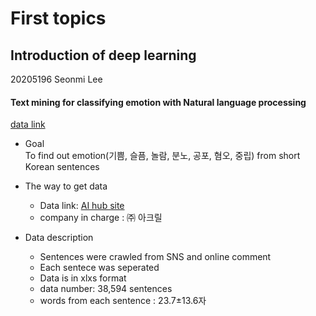 # First topics
## Introduction of deep learning
20205196 Seonmi Lee

#### Text mining for classifying emotion with Natural language processing
[data link](https://www.kaggle.com/ronitf/heart-disease-uci)
* Goal  
To find out emotion(기쁨, 슬픔, 놀람, 분노, 공포, 혐오, 중립) from short Korean sentences

* The way to get data  
  * Data link: [AI hub site](http://www.aihub.or.kr/keti_data_board/language_intelligence)
  * company in charge : ㈜ 아크릴

* Data description  
  * Sentences were crawled from SNS and online comment
  * Each sentece was seperated
  * Data is in xlxs format
  * data number: 38,594 sentences
  * words from each sentence : 23.7±13.6자
 
